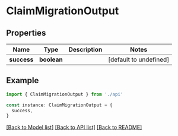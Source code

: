 # ClaimMigrationOutput

## Properties

| Name        | Type        | Description | Notes                  |
| ----------- | ----------- | ----------- | ---------------------- |
| **success** | **boolean** |             | [default to undefined] |

## Example

```typescript
import { ClaimMigrationOutput } from './api'

const instance: ClaimMigrationOutput = {
  success,
}
```

[[Back to Model list]](../README.md#documentation-for-models) [[Back to API list]](../README.md#documentation-for-api-endpoints) [[Back to README]](../README.md)
